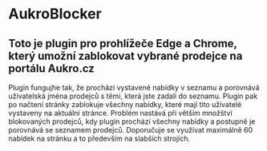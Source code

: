 # AukroBlocker

## Toto je plugin pro prohlížeče Edge a Chrome, který umožní zablokovat vybrané prodejce na portálu Aukro.cz
Plugin fungujhe tak, že prochází vystavené nabídky v seznamu a porovnává uživatelská jména prodejců s těmi, která jste zadali do seznamu. Plugin pak po načtení stránky zablokuje všechny nabídky, které mají tito uživatelé vystaveny na aktuální stránce.
Problém nastává při větším množštví blokovaných prodejců, kdy plugin prochází všechny nabídky a postupně je porovnává se seznamem prodejců. Doporučuje se využívat maximálně 60 nabídek na stránku a to především na slabších strojích.

